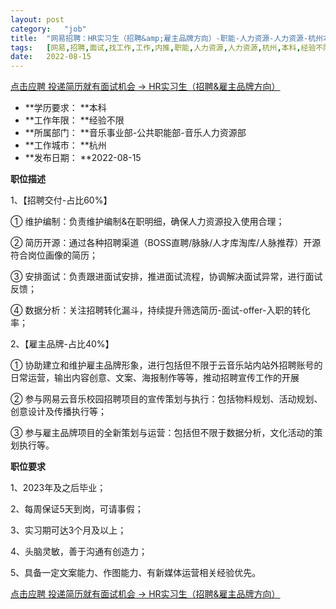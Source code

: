 ```yaml
---
layout:	post
category:	"job"
title:	"网易招聘：HR实习生（招聘&amp;雇主品牌方向）-职能-人力资源-人力资源-杭州本科经验不限"
tags:	[网易,招聘,面试,找工作,工作,内推,职能,人力资源,人力资源,杭州,本科,经验不限]
date:	2022-08-15
---
```


[点击应聘 投递简历就有面试机会 ->  HR实习生（招聘&amp;雇主品牌方向）](http://mobile.bole.netease.com/bole/boleDetail?id=40034&employeeId=346f03c3cda5f04c&key=all)



- **学历要求： **本科
- **工作年限： **经验不限
- **所属部门： **音乐事业部-公共职能部-音乐人力资源部
- **工作城市： **杭州
- **发布日期： **2022-08-15



**职位描述**

1、【招聘交付-占比60%】

① 维护编制：负责维护编制&amp;在职明细，确保人力资源投入使用合理；

② 简历开源：通过各种招聘渠道（BOSS直聘/脉脉/人才库淘库/人脉推荐）开源符合岗位画像的简历；

③ 安排面试：负责跟进面试安排，推进面试流程，协调解决面试异常，进行面试反馈；

④ 数据分析：关注招聘转化漏斗，持续提升筛选简历-面试-offer-入职的转化率；

2、【雇主品牌-占比40%】

① 协助建立和维护雇主品牌形象，进行包括但不限于云音乐站内站外招聘账号的日常运营，输出内容创意、文案、海报制作等等，推动招聘宣传工作的开展

② 参与网易云音乐校园招聘项目的宣传策划与执行：包括物料规划、活动规划、创意设计及传播执行等；

③ 参与雇主品牌项目的全新策划与运营：包括但不限于数据分析，文化活动的策划执行等。



**职位要求**

1、2023年及之后毕业；

2、每周保证5天到岗，可请事假；

3、实习期可达3个月及以上；

4、头脑灵敏，善于沟通有创造力；

5、具备一定文案能力、作图能力、有新媒体运营相关经验优先。



[点击应聘 投递简历就有面试机会 ->  HR实习生（招聘&amp;雇主品牌方向）](http://mobile.bole.netease.com/bole/boleDetail?id=40034&employeeId=346f03c3cda5f04c&key=all)
